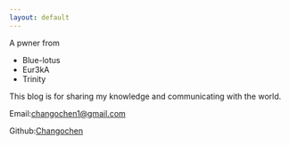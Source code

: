 ```yaml
---
layout: default
---
```

A pwner from

- Blue-lotus
- Eur3kA
- Trinity

This blog is for sharing my knowledge and communicating with the world.

Email:changochen1@gmail.com

Github:[Changochen](https://github.com/Changochen)
